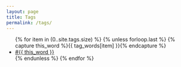 ```yaml
---
layout: page
title: Tags
permalink: /tags/
---
```


<!-- Get the tag name for every tag on the site and set them
to the `site_tags` variable. -->

<!--
{% capture site_tags %}{% for tag in site.tags %}{{ tag | first }}{% unless forloop.last %},{% endunless %}{% endfor %}{% endcapture %}
-->

<!-- `tag_words` is a sorted array of the tag names. -->
<!--
{% assign tag_words = site_tags | split:',' | sort %}
-->

<!-- List of all tags -->
<ul class="tags">
	{% for item in (0..site.tags.size) %}
		{% unless forloop.last %}
			{% capture this_word %}{{ tag_words[item] }}{% endcapture %}
			<li>
				<a href="/tags?tag={{ this_word }}" class="tag">#{{ this_word }}</a>
			</li>
		{% endunless %}
	{% endfor %}
</ul>

<div id="search-results"></div>

<script>
  window.store = {
    {% for post in site.posts %}
      "{{ post.url | slugify }}": {
        "title": "{{ post.title | xml_escape }}",
        "author": "{{ post.author | xml_escape }}",
        "category": "{{ post.category | xml_escape }}",
        //"content": {{ post.content | strip_html | strip_newlines | jsonify }},
        "url": "{{ post.url | xml_escape }}",
        "excerpt": "{{ post.excerpt | strip_html | strip_newlines }}",
        "date": "{{ post.date | date: "%B %e, %Y" }}",
        "filename": "{{ post.filename }}",
        "tags": "{{ post.tags }}"
      }
      {% unless forloop.last %},{% endunless %}
    {% endfor %}
  };
</script>
<script src="/js/lunr.min.js"></script>
<script src="/js/search.js"></script>